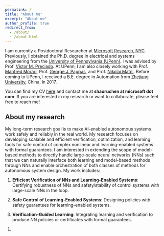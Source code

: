 ```yaml
---
permalink: /
title: "About me"
excerpt: "About me"
author_profile: true
redirect_from: 
  - /about/
  - /about.html
---
```


I am currently a Postdoctoral Researcher at [Microsoft Research, NYC](https://www.microsoft.com/en-us/research/lab/microsoft-research-new-york/). Previously, I obtained the Ph.D. degree in electrical and systems engineering from the [University of Pennsylvania (UPenn)](https://www.upenn.edu/). I was advised by Prof. [Victor M. Preciado](https://sites.google.com/site/victormpreciado/). At UPenn, I am also closely working with Prof. [Manfred Morari](https://directory.seas.upenn.edu/manfred-morari/), Prof. [George J. Pappas](https://www.georgejpappas.org/index.html), and Prof. [Nikolai Matni](https://nikolaimatni.github.io/). Before coming to UPenn, I received a B.E. degree in Automation from [Zhejiang University](https://www.zju.edu.cn/english/), China, in 2017. 

You can find my CV [here](/files/Shaoru_Chen_CV.pdf) and contact me at **shaoruchen at microsoft dot com**. If you are interested in my research or want to collaborate, please feel free to reach me!

## About my research
My long-term research goal is to make AI-enabled autonomous systems work safely and reliably in the real world. My research focuses on developing scalable and efficient verification, optimization, and learning tools for safe control of complex nonlinear and learning-enabled systems with formal guarantees. I am interested in extending the scope of model-based methods to directly handle large-scale neural networks (NNs) such that we can naturally interface both learning and model-based methods through NNs and enable orchestration of both classes of methods for autonomous system design. My work includes:

1. **Efficient Verification of NNs and Learning-Enabled Systems**: Certifying robustness of NNs and safety/stability of control systems with large-scale NNs in the loop.

2. **Safe Control of Learning-Enabled Systems**: Designing policies with safety guarantees for learning-enabled systems.

3. **Verification-Guided Learning**: Integrating learning and verification to produce NN policies or certificates with formal guarantees.

<!-- To achieve this, I believe in the following roadmap: First, develop scalable and efficient tools to analyze the safety/reliability of learning-enabled systems. Then, use the safety/reliability metrics to orchestrate the design of all learning modules in the autonomy stack until a desirable level of guarantee is satisfied.  -->

<!-- Following this route, my research has been focused on -->

1. <!-- **Developing specialized optimization tools for NNs**: How can we efficiently certify the robustness of NNs and the safety/stability of a dynamical system with NNs in the loop? 

2. **Verification-aided learning of safety certificates and safe policies**: How should learning and verification interact to generate NN certificates or policies with formal guarantees?

3. **Safe learning-based control**: How to correct an unsafe policy online with complex learning dynamics?  -->

I am broadly interested in machine learning, control, and optimization problems that are related to autonomous system design. If you find my work interesting or have any questions, I am happy to have a discussion. 

